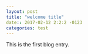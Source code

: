 ```yaml
---
layout: post
title: "welcome title"
date:: 2017-02-12 2:2:2 -0123
categories: test
---
```

This is the first blog entry.